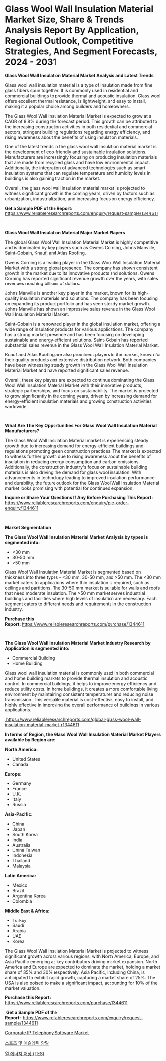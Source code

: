 <p><h1>Glass Wool Wall Insulation Material Market Size, Share & Trends Analysis Report By Application, Regional Outlook, Competitive Strategies, And Segment Forecasts, 2024 - 2031</h1></p><p><strong>Glass Wool Wall Insulation Material Market Analysis and Latest Trends</strong></p>
<p><p>Glass wool wall insulation material is a type of insulation made from fine glass fibers spun together. It is commonly used in residential and commercial buildings to provide thermal and acoustic insulation. Glass wool offers excellent thermal resistance, is lightweight, and easy to install, making it a popular choice among builders and homeowners.</p><p>The Glass Wool Wall Insulation Material Market is expected to grow at a CAGR of 8.8% during the forecast period. This growth can be attributed to the increasing construction activities in both residential and commercial sectors, stringent building regulations regarding energy efficiency, and rising awareness about the benefits of using insulation materials.</p><p>One of the latest trends in the glass wool wall insulation material market is the development of eco-friendly and sustainable insulation solutions. Manufacturers are increasingly focusing on producing insulation materials that are made from recycled glass and have low environmental impact. Additionally, the integration of advanced technologies such as smart insulation systems that can regulate temperature and humidity levels in buildings is also gaining traction in the market.</p><p>Overall, the glass wool wall insulation material market is projected to witness significant growth in the coming years, driven by factors such as urbanization, industrialization, and increasing focus on energy efficiency.</p></p>
<p><strong>Get a Sample PDF of the Report:&nbsp;</strong> <a href="https://www.reliableresearchreports.com/enquiry/request-sample/1344611">https://www.reliableresearchreports.com/enquiry/request-sample/1344611</a></p>
<p>&nbsp;</p>
<p><strong>Glass Wool Wall Insulation Material Major Market Players</strong></p>
<p><p>The global Glass Wool Wall Insulation Material Market is highly competitive and is dominated by key players such as Owens Corning, Johns Manville, Saint-Gobain, Knauf, and Atlas Roofing.</p><p>Owens Corning is a leading player in the Glass Wool Wall Insulation Material Market with a strong global presence. The company has shown consistent growth in the market due to its innovative products and solutions. Owens Corning has reported significant revenue growth over the years, with sales revenues reaching billions of dollars.</p><p>Johns Manville is another key player in the market, known for its high-quality insulation materials and solutions. The company has been focusing on expanding its product portfolio and has seen steady market growth. Johns Manville has shown an impressive sales revenue in the Glass Wool Wall Insulation Material Market.</p><p>Saint-Gobain is a renowned player in the global insulation market, offering a wide range of insulation products for various applications. The company has a strong market presence and has been focusing on developing sustainable and energy-efficient solutions. Saint-Gobain has reported substantial sales revenue in the Glass Wool Wall Insulation Material Market.</p><p>Knauf and Atlas Roofing are also prominent players in the market, known for their quality products and extensive distribution network. Both companies have been witnessing steady growth in the Glass Wool Wall Insulation Material Market and have reported significant sales revenue.</p><p>Overall, these key players are expected to continue dominating the Glass Wool Wall Insulation Material Market with their innovative products, strategic partnerships, and focus on sustainability. The market is projected to grow significantly in the coming years, driven by increasing demand for energy-efficient insulation materials and growing construction activities worldwide.</p></p>
<p>&nbsp;</p>
<p><strong>What Are The Key Opportunities For Glass Wool Wall Insulation Material Manufacturers?</strong></p>
<p><p>The Glass Wool Wall Insulation Material market is experiencing steady growth due to increasing demand for energy-efficient buildings and regulations promoting green construction practices. The market is expected to witness further growth due to rising awareness about the benefits of insulation in reducing energy consumption and carbon emissions. Additionally, the construction industry's focus on sustainable building materials is also driving the demand for glass wool insulation. With advancements in technology leading to improved insulation performance and durability, the future outlook for the Glass Wool Wall Insulation Material market looks promising with potential for continued expansion.</p></p>
<p><strong>Inquire or Share Your Questions If Any Before Purchasing This Report:</strong> <a href="https://www.reliableresearchreports.com/enquiry/pre-order-enquiry/1344611">https://www.reliableresearchreports.com/enquiry/pre-order-enquiry/1344611</a></p>
<p>&nbsp;</p>
<p><strong>Market Segmentation</strong></p>
<p><strong>The Glass Wool Wall Insulation Material Market Analysis by types is segmented into:</strong></p>
<p><ul><li><30 mm</li><li>30-50 mm</li><li>>50 mm</li></ul></p>
<p><p>Glass Wool Wall Insulation Material Market is segmented based on thickness into three types - <30 mm, 30-50 mm, and >50 mm. The <30 mm market caters to applications where thin insulation is required, such as ceilings and partitions. The 30-50 mm market is suitable for walls and roofs that need moderate insulation. The >50 mm market serves industrial buildings and facilities where high levels of insulation are necessary. Each segment caters to different needs and requirements in the construction industry.</p></p>
<p><strong>Purchase this Report:&nbsp;</strong><a href="https://www.reliableresearchreports.com/purchase/1344611">https://www.reliableresearchreports.com/purchase/1344611</a></p>
<p>&nbsp;</p>
<p><strong>The Glass Wool Wall Insulation Material Market Industry Research by Application is segmented into:</strong></p>
<p><ul><li>Commercial Building</li><li>Home Building</li></ul></p>
<p><p>Glass wool wall insulation material is commonly used in both commercial and home building markets to provide thermal insulation and acoustic control. In commercial buildings, it helps to improve energy efficiency and reduce utility costs. In home buildings, it creates a more comfortable living environment by maintaining consistent temperatures and reducing noise transmission. This versatile material is cost-effective, easy to install, and highly effective in improving the overall performance of buildings in various applications.</p></p>
<p><a href="https://www.reliableresearchreports.com/global-glass-wool-wall-insulation-material-market-r1344611">&nbsp;https://www.reliableresearchreports.com/global-glass-wool-wall-insulation-material-market-r1344611</a></p>
<p><strong>In terms of Region, the Glass Wool Wall Insulation Material Market Players available by Region are:</strong></p>
<p>
    <p> <strong> North America: </strong>
        <ul>
            <li>United States</li>
            <li>Canada</li>
        </ul>
        </p> 
    <p> <strong> Europe: </strong>
        <ul>
            <li>Germany</li>
            <li>France</li>
            <li>U.K.</li>
            <li>Italy</li>
            <li>Russia</li>
        </ul>
        </p> 
    <p> <strong> Asia-Pacific: </strong>
        <ul>
            <li>China</li>
            <li>Japan</li>
            <li>South Korea</li>
            <li>India</li>
            <li>Australia</li>
            <li>China Taiwan</li>
            <li>Indonesia</li>
            <li>Thailand</li>
            <li>Malaysia</li>
        </ul>
        </p> 
    <p> <strong> Latin America: </strong>
        <ul>
            <li>Mexico</li>
            <li>Brazil</li>
            <li>Argentina Korea</li>
            <li>Colombia</li>
        </ul>
        </p> 
    <p> <strong> Middle East & Africa: </strong>
        <ul>
            <li>Turkey</li>
            <li>Saudi</li>
            <li>Arabia</li>
            <li>UAE</li>
            <li>Korea</li>
        </ul>
    </p>
    </p>
<p><p>The Glass Wool Wall Insulation Material Market is projected to witness significant growth across various regions, with North America, Europe, and Asia Pacific emerging as key contributors driving market expansion. North America and Europe are expected to dominate the market, holding a market share of 35% and 30% respectively. Asia Pacific, including China, is anticipated to exhibit rapid growth, capturing a market share of 25%. The USA is also poised to make a significant impact, accounting for 10% of the market valuation.</p></p>
<p><strong>Purchase this Report: </strong><a href="https://www.reliableresearchreports.com/purchase/1344611">https://www.reliableresearchreports.com/purchase/1344611</a></p>
<p>&nbsp;<strong>Get a Sample PDF of the Report:&nbsp;&nbsp;</strong><a href="https://www.reliableresearchreports.com/enquiry/request-sample/1344611">https://www.reliableresearchreports.com/enquiry/request-sample/1344611</a></p>
<p><strong></strong></p>
<p><p><a href="https://view.publitas.com/reportprime-1/corporate-ip-telephony-software-market-analysis-its-cagr-market-segmentation-and-global-industry-overview/">Corporate IP Telephony Software Market</a></p><p><a href="https://medium.com/@alanperkins1921/%EC%8A%A4%ED%8F%AC%EC%B8%A0-%EB%B0%8F-%EC%9A%B4%EB%8F%99%EC%9A%A9-%EC%96%91%EB%A7%90-%EC%8B%9C%EC%9E%A5-%EC%8B%9C%EC%9E%A5-cagr-%EC%8B%9C%EC%9E%A5-%ED%8A%B8%EB%A0%8C%EB%93%9C-%EB%B0%8F-%EC%84%B1%EC%9E%A5-%EC%A0%84%EB%9E%B5%EC%97%90-%EB%8C%80%ED%95%9C-%ED%86%B5%EC%B0%B0-b60ff08609af">스포츠 및 애슬레틱 양말</a></p><p><a href="https://medium.com/@leeanford76845djf/%EC%97%B4-%EC%97%90%EB%84%88%EC%A7%80-%EC%A0%80%EC%9E%A5-tes-%EC%8B%9C%EC%9E%A5-%EC%9C%A0%ED%98%95-%EC%9D%91%EC%9A%A9-%ED%94%84%EB%A1%9C%EA%B7%B8%EB%9E%A8-%EB%B0%8F-%EC%A7%80%EB%A6%AC%EC%97%90-%EB%8C%80%ED%95%9C-%ED%8F%AC%EA%B4%84%EC%A0%81-%ED%8F%89%EA%B0%80-83e64c230589">열 에너지 저장 (TES)</a></p></p>
